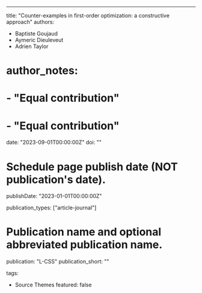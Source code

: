 ---
title: "Counter-examples in first-order optimization: a constructive approach"
authors:
- Baptiste Goujaud
- Aymeric Dieuleveut
- Adrien Taylor
# author_notes:
# - "Equal contribution"
# - "Equal contribution"
date: "2023-09-01T00:00:00Z"
doi: ""

# Schedule page publish date (NOT publication's date).
publishDate: "2023-01-01T00:00:00Z"

publication_types: ["article-journal"]

# Publication name and optional abbreviated publication name.
publication: "L-CSS"
publication_short: ""

tags:
- Source Themes
featured: false
